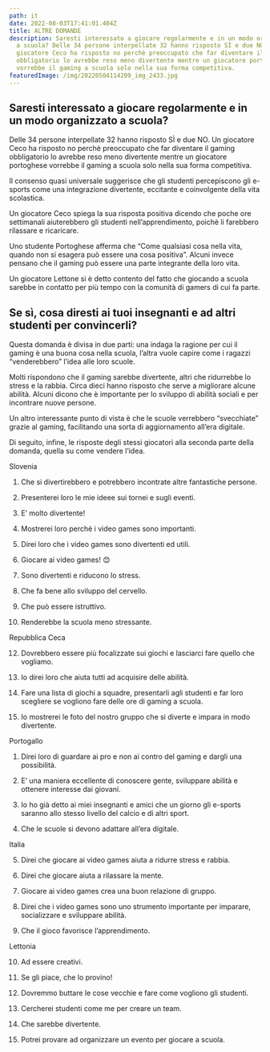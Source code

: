 ```yaml
---
path: it
date: 2022-08-03T17:41:01.404Z
title: ALTRE DOMANDE
description: Saresti interessato a giocare regolarmente e in un modo organizzato
  a scuola? Delle 34 persone interpellate 32 hanno risposto SÌ e due NO. Un
  giocatore Ceco ha risposto no perchè preoccupato che far diventare il gaming
  obbligatorio lo avrebbe reso meno divertente mentre un giocatore portoghese
  vorrebbe il gaming a scuola solo nella sua forma competitiva.
featuredImage: /img/20220504114209_img_2433.jpg
---
```



## Saresti interessato a giocare regolarmente e in un modo organizzato a scuola?

Delle 34 persone interpellate 32 hanno risposto SÌ e due NO. Un giocatore Ceco ha risposto no perchè preoccupato che far diventare il gaming obbligatorio lo avrebbe reso meno divertente mentre un giocatore portoghese vorrebbe il gaming a scuola solo nella sua forma competitiva.

Il consenso quasi universale suggerisce che gli studenti percepiscono gli e-sports come una integrazione divertente, eccitante e coinvolgente della vita scolastica.

Un giocatore Ceco spiega la sua risposta positiva dicendo che poche ore settimanali aiuterebbero gli studenti nell’apprendimento, poichè li farebbero rilassare e ricaricare.

Uno studente Portoghese afferma che “Come qualsiasi cosa nella vita, quando non si esagera può essere una cosa positiva”. Alcuni invece pensano che il gaming può essere una parte integrante della loro vita.

Un giocatore Lettone si è detto contento del fatto che giocando a scuola sarebbe in contatto per più tempo con la comunità di gamers di cui fa parte.

## Se sì, cosa diresti ai tuoi insegnanti e ad altri studenti per convincerli?

Questa domanda è divisa in due parti: una indaga la ragione per cui il gaming è una buona cosa nella scuola, l’altra vuole capire come i ragazzi “venderebbero” l’idea alle loro scuole.

Molti rispondono che il gaming sarebbe divertente, altri che ridurrebbe lo stress e la rabbia. Circa dieci hanno risposto che serve a migliorare alcune abilità. Alcuni dicono che è importante per lo sviluppo di abilità sociali e per incontrare nuove persone.

Un altro interessante punto di vista è che le scuole verrebbero “svecchiate” grazie al gaming, facilitando una sorta di aggiornamento all’era digitale.

Di seguito, infine, le risposte degli stessi giocatori alla seconda parte della domanda, quella su come vendere l’idea.

Slovenia

1. Che si divertirebbero e potrebbero incontrate altre fantastiche persone.

2. Presenterei loro le mie ideee sui tornei e sugli eventi.

3. E’ molto divertente!

4. Mostrerei loro perchè i video games sono importanti.

5. Direi loro che i video games sono divertenti ed utili.

6. Giocare ai video games! 😊

7. Sono divertenti e riducono lo stress.

9. Che fa bene allo sviluppo del cervello.

10. Che può essere istruttivo.

11. Renderebbe la scuola meno stressante.

Repubblica Ceca

12. Dovrebbero essere più focalizzate sui giochi e lasciarci fare quello che vogliamo.

13. Io direi loro che aiuta tutti ad acquisire delle abilità.

14. Fare una lista di giochi a squadre, presentarli agli studenti e far loro scegliere se vogliono fare delle ore di gaming a scuola.

15. Io mostrerei le foto del nostro gruppo che si diverte e impara in modo divertente.

Portogallo

1. Direi loro di guardare ai pro e non ai contro del gaming e dargli una possibilità.

2. E’ una maniera eccellente di conoscere gente, sviluppare abilità e ottenere interesse dai giovani.

3. Io ho già detto ai miei insegnanti e amici che un giorno gli e-sports saranno allo stesso livello del calcio e di altri sport.

4. Che le scuole si devono adattare all’era digitale.

Italia

5. Direi che giocare ai video games aiuta a ridurre stress e rabbia.

6. Direi che giocare aiuta a rilassare la mente.

7. Giocare ai video games crea una buon relazione di gruppo.

8. Direi che i video games sono uno strumento importante per imparare, socializzare e sviluppare abilità.

9. Che il gioco favorisce l’apprendimento.

Lettonia

10. Ad essere creativi.

11. Se gli piace, che lo provino!

12. Dovremmo buttare le cose vecchie e fare come vogliono gli studenti.

13. Cercherei studenti come me per creare un team.

14. Che sarebbe divertente.

15. Potrei provare ad organizzare un evento per giocare a scuola.